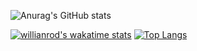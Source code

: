 ![Anurag's GitHub stats](https://github-readme-stats.vercel.app/api?username=jarosloov&show_icons=true&theme=dracula)

[![willianrod's wakatime stats](https://github-readme-stats.vercel.app/api/wakatime?username=jarosloov)](https://github.com/jarosloov)
[![Top Langs](https://github-readme-stats.vercel.app/api/top-langs/?username=jarosloov&layout=compact)](https://github.com/jarosloov)
